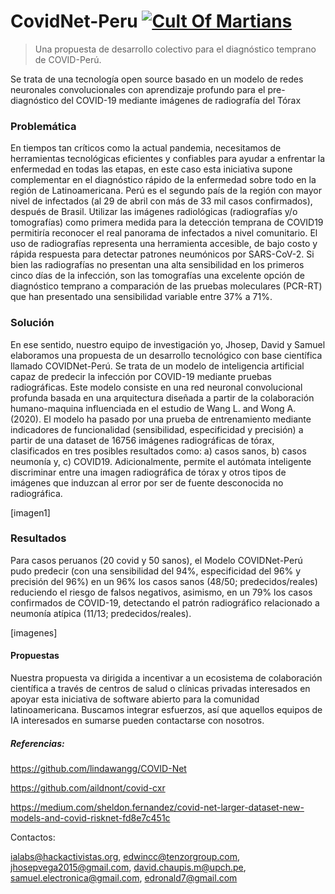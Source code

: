 # CovidNet-Peru [![Cult Of Martians][cult-img]][cult]
> Una propuesta de desarrollo colectivo para el diagnóstico temprano de COVID-Perú.

Se trata de una tecnología open source basado en un modelo de redes neuronales convolucionales con aprendizaje profundo para el pre-diagnóstico del COVID-19 mediante imágenes de radiografía del Tórax


[cult-img]:      https://licensebuttons.net/l/by-nc-sa/4.0/88x31.png
[cult]:          https://creativecommons.org/licenses/by-nc-sa/4.0/


### Problemática
En tiempos tan críticos como la actual pandemia, necesitamos de herramientas tecnológicas eficientes y confiables para ayudar a enfrentar la enfermedad en todas las etapas, en este caso esta iniciativa supone complementar en el diagnóstico rápido de la enfermedad sobre todo en la región de Latinoamericana. Perú es el segundo país de la región con mayor nivel de infectados (al 29 de abril con más de 33 mil casos confirmados), después de Brasil.
Utilizar las imágenes radiológicas (radiografías y/o tomografías) como primera medida para la detección temprana de COVID19 permitiría reconocer el real panorama de infectados a nivel comunitario. El uso de radiografías representa una herramienta accesible, de bajo costo y rápida respuesta para detectar patrones neumónicos por SARS-CoV-2.
Si bien las radiografías no presentan una alta sensibilidad en los primeros cinco días de la infección, son las tomografías una excelente opción de diagnóstico temprano a comparación de las pruebas moleculares (PCR-RT) que han presentado una sensibilidad variable entre 37% a 71%.
### Solución
En ese sentido, nuestro equipo de investigación yo, Jhosep, David y Samuel elaboramos una propuesta de un desarrollo tecnológico con base científica llamado COVIDNet-Perú. Se trata de un modelo de inteligencia artificial capaz de predecir la infección por COVID-19 mediante pruebas radiográficas. Este modelo consiste en una red neuronal convolucional profunda basada en una arquitectura diseñada a partir de la colaboración humano-maquina influenciada en el estudio de Wang L. and Wong A. (2020).
El modelo ha pasado por una prueba de entrenamiento mediante indicadores de funcionalidad (sensibilidad, especificidad y precisión) a partir de una dataset de 16756 imágenes radiográficas de tórax, clasificados en tres posibles resultados como: a) casos sanos, b) casos neumonía y, c) COVID19. Adicionalmente, permite el autómata inteligente discriminar entre una imagen radiográfica de tórax y otros tipos de imágenes que induzcan al error por ser de fuente desconocida no radiográfica.

[imagen1] 

### Resultados
Para casos peruanos (20 covid y 50 sanos), el Modelo COVIDNet-Perú pudo predecir (con una sensibilidad del 94%, especificidad del 96% y precisión del 96%) en un 96% los casos sanos (48/50; predecidos/reales) reduciendo el riesgo de falsos negativos, asimismo, en un 79% los casos confirmados de COVID-19, detectando el patrón radiográfico relacionado a neumonía atípica (11/13; predecidos/reales).

[imagenes]

#### Propuestas
Nuestra propuesta va dirigida a incentivar a un ecosistema de colaboración científica a través de centros de salud o clínicas privadas interesados en apoyar esta iniciativa de software abierto para la comunidad latinoamericana. 
Buscamos integrar esfuerzos, así que aquellos equipos de IA interesados en sumarse pueden contactarse con nosotros.

##### Referencias:
https://github.com/lindawangg/COVID-Net

https://github.com/aildnont/covid-cxr

https://medium.com/sheldon.fernandez/covid-net-larger-dataset-new-models-and-covid-risknet-fd8e7c451c



Contactos:

ialabs@hackactivistas.org, edwincc@tenzorgroup.com, jhosepvega2015@gmail.com, david.chaupis.m@upch.pe, samuel.electronica@gmail.com, edronald7@gmail.com
